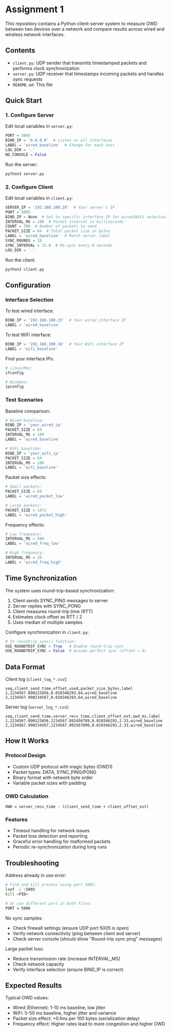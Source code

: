 # Assignment 1 
This repository contains a Python client-server system to measure OWD between two devices over a network and compare results across wired and wireless network interfaces.

## Contents

- `client.py`: UDP sender that transmits timestamped packets and performs clock synchronization
- `server.py`: UDP receiver that timestamps incoming packets and handles sync requests
- `README.md`: This file

## Quick Start

### 1. Configure Server

Edit local variables in `server.py`:
```python
PORT = 5005
BIND_IP = '0.0.0.0'  # Listen on all interfaces
LABEL = 'wired_baseline'  # Change for each test
LOG_DIR = '.'
NO_CONSOLE = False
```

Run the server:
```bash
python3 server.py
```

### 2. Configure Client

Edit local variables in `client.py`:
```python
SERVER_IP = '192.168.100.20'  # Your server's IP
PORT = 5005
BIND_IP = None  # Set to specific interface IP for wired/WiFi selection
INTERVAL_MS = 100  # Packet interval in milliseconds
COUNT = 300  # Number of packets to send
PACKET_SIZE = 64  # Total packet size in bytes
LABEL = 'wired_baseline'  # Match server label
SYNC_ROUNDS = 10
SYNC_INTERVAL = 15.0  # Re-sync every N seconds
LOG_DIR = '.'
```

Run the client:
```bash
python3 client.py
```

## Configuration

### Interface Selection

To test wired interface:
```python
BIND_IP = '192.168.100.15'  # Your wired interface IP
LABEL = 'wired_baseline'
```

To test WiFi interface:
```python
BIND_IP = '192.168.100.16'  # Your WiFi interface IP  
LABEL = 'wifi_baseline'
```

Find your interface IPs:
```bash
# Linux/Mac:
ifconfig

# Windows:
ipconfig
```

### Test Scenarios

Baseline comparison:
```python
# Wired baseline:
BIND_IP = 'your_wired_ip'
PACKET_SIZE = 64
INTERVAL_MS = 100
LABEL = 'wired_baseline'

# WiFi baseline:
BIND_IP = 'your_wifi_ip'
PACKET_SIZE = 64
INTERVAL_MS = 100
LABEL = 'wifi_baseline'
```

Packet size effects:
```python
# Small packets:
PACKET_SIZE = 64
LABEL = 'wired_packet_low'

# Large packets:
PACKET_SIZE = 1472
LABEL = 'wired_packet_high'
```

Frequency effects:
```python
# Low frequency:
INTERVAL_MS = 500
LABEL = 'wired_freq_low'

# High frequency:
INTERVAL_MS = 20
LABEL = 'wired_freq_high'
```

## Time Synchronization

The system uses round-trip-based synchronization:

1. Client sends SYNC_PING messages to server
2. Server replies with SYNC_PONG
3. Client measures round-trip time (RTT)
4. Estimates clock offset as RTT / 2
5. Uses median of multiple samples

Configure synchronization in `client.py`:
```python
# In roundtrip_sync() function:
USE_ROUNDTRIP_SYNC = True   # Enable round-trip sync
USE_ROUNDTRIP_SYNC = False  # Assume perfect sync (offset = 0)
```

## Data Format

Client log (`client_log_*.csv`):
```csv
seq,client_send_time,offset_used,packet_size_bytes,label
1,1234567.890123456,0.010346293,64,wired_baseline
2,1234567.990234567,0.010346293,64,wired_baseline
```

Server log (`server_log_*.csv`):
```csv
seq,client_send_time,server_recv_time,client_offset_est,owd_ms,label
1,1234567.890123456,1234567.892456789,0.010346293,2.33,wired_baseline
2,1234567.990234567,1234567.992567890,0.010346293,2.33,wired_baseline
```

## How It Works

### Protocol Design
- Custom UDP protocol with magic bytes (OWD1)
- Packet types: DATA, SYNC_PING/PONG
- Binary format with network byte order
- Variable packet sizes with padding

### OWD Calculation
```
OWD = server_recv_time - (client_send_time + client_offset_est)
```

### Features
- Timeout handling for network issues
- Packet loss detection and reporting
- Graceful error handling for malformed packets
- Periodic re-synchronization during long runs



## Troubleshooting

Address already in use error:
```bash
# Find and kill process using port 5005:
lsof -i :5005
kill <PID>

# Or use different port in both files:
PORT = 5006
```

No sync samples:
- Check firewall settings (ensure UDP port 5005 is open)
- Verify network connectivity (ping between client and server)
- Check server console (should show "Round-trip sync ping" messages)

Large packet loss:
- Reduce transmission rate (increase INTERVAL_MS)
- Check network capacity
- Verify interface selection (ensure BIND_IP is correct)

## Expected Results

Typical OWD values:
- Wired (Ethernet): 1-10 ms baseline, low jitter
- WiFi: 5-50 ms baseline, higher jitter and variance
- Packet size effect: +0.1ms per 100 bytes (serialization delay)
- Frequency effect: Higher rates lead to more congestion and higher OWD
